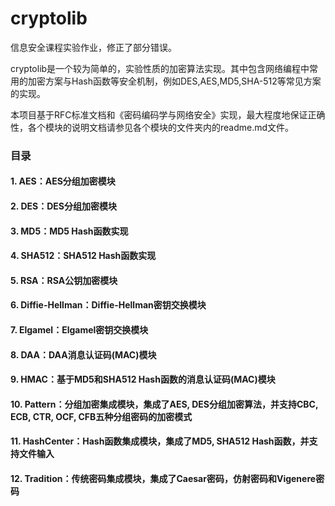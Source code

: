 # cryptolib

信息安全课程实验作业，修正了部分错误。

cryptolib是一个较为简单的，实验性质的加密算法实现。其中包含网络编程中常用的加密方案与Hash函数等安全机制，例如DES,AES,MD5,SHA-512等常见方案的实现。

本项目基于RFC标准文档和《密码编码学与网络安全》实现，最大程度地保证正确性，各个模块的说明文档请参见各个模块的文件夹内的readme.md文件。

### 目录
#### 1. AES：AES分组加密模块
#### 2. DES：DES分组加密模块
#### 3. MD5：MD5 Hash函数实现
#### 4. SHA512：SHA512 Hash函数实现
#### 5. RSA：RSA公钥加密模块
#### 6. Diffie-Hellman：Diffie-Hellman密钥交换模块
#### 7. Elgamel：Elgamel密钥交换模块
#### 8. DAA：DAA消息认证码(MAC)模块 
#### 9. HMAC：基于MD5和SHA512 Hash函数的消息认证码(MAC)模块
#### 10. Pattern：分组加密集成模块，集成了AES, DES分组加密算法，并支持CBC, ECB, CTR, OCF, CFB五种分组密码的加密模式
#### 11. HashCenter：Hash函数集成模块，集成了MD5, SHA512 Hash函数，并支持文件输入
#### 12. Tradition：传统密码集成模块，集成了Caesar密码，仿射密码和Vigenere密码

